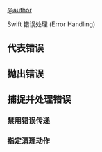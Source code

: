 [@author](https://github.com/xudeheng)

Swift 错误处理 (Error Handling)

## 代表错误

## 抛出错误

## 捕捉并处理错误

### 禁用错误传递

### 指定清理动作
